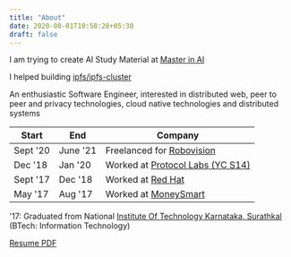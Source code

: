 ```yaml
---
title: "About"
date: 2020-08-01T10:58:28+05:30
draft: false
---
```



I am trying to create AI Study Material at [Master in AI](https://masterinai.github.io/)

I helped building [ipfs/ipfs-cluster](https://github.com/ipfs/ipfs-cluster)

An enthusiastic Software Engineer, interested in distributed web, peer to peer and privacy technologies, cloud native technologies and distributed systems

| Start | End | Company |
| --------------- | --------------- | ----------- |
| Sept '20 | June '21| Freelanced for [Robovision](https://robovision.ai/) |
| Dec '18 | Jan '20 | Worked at [Protocol Labs (YC S14)](https://protocol.ai/) |
| Sept '17 | Dec '18 | Worked at [Red Hat](https://www.redhat.com/en)           |
| May '17 | Aug '17 | Worked at [MoneySmart](https://www.moneysmart.co.in/) |

'17: Graduated from National [Institute Of Technology Karnataka, Surathkal](https://www.nitk.ac.in/) (BTech: Information Technology)

[Resume PDF](/pdfs/kishan_sagathiya.pdf)